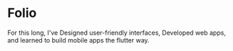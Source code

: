 # **Folio**

For this long, I've Designed user-friendly interfaces, Developed web apps, and learned to build mobile apps the flutter way.
